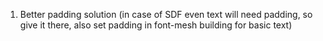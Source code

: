 ﻿1) Better padding solution (in case of SDF even text will need padding, so give it there, also set padding in font-mesh building for basic text)